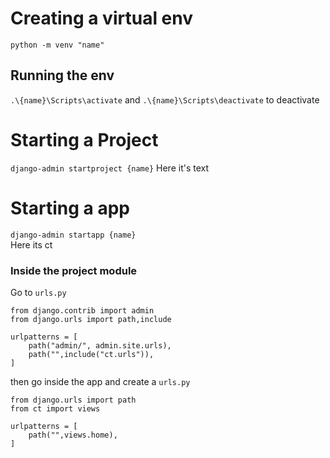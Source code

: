 # Creating a virtual env
```python -m venv "name"```
## Running the env
```.\{name}\Scripts\activate``` and ```.\{name}\Scripts\deactivate``` to deactivate
# Starting a Project
```django-admin startproject {name}```
Here it's text
# Starting a app
```django-admin startapp {name} ``` <br>
Here its ct

### Inside the project module
Go to ```urls.py``` <br>
```
from django.contrib import admin
from django.urls import path,include

urlpatterns = [
    path("admin/", admin.site.urls),
    path("",include("ct.urls")),
]
```
then go inside the app and create a ```urls.py``` <br>
```
from django.urls import path
from ct import views

urlpatterns = [
    path("",views.home),
]
```
